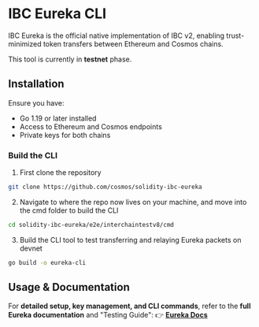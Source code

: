 # IBC Eureka CLI

IBC Eureka is the official native implementation of IBC v2, enabling trust-minimized token transfers between Ethereum and Cosmos chains.

This tool is currently in **testnet** phase.

## Installation

Ensure you have:

- Go 1.19 or later installed
- Access to Ethereum and Cosmos endpoints
- Private keys for both chains

### **Build the CLI**

1. First clone the repository
```bash
git clone https://github.com/cosmos/solidity-ibc-eureka
```

2. Navigate to where the repo now lives on your machine, and move into the cmd folder to build the CLI
```bash
cd solidity-ibc-eureka/e2e/interchaintestv8/cmd
```

3. Build the CLI tool to test transferring and relaying Eureka packets on devnet
```bash
go build -o eureka-cli
```

## **Usage & Documentation**

For **detailed setup, key management, and CLI commands**, refer to the **full Eureka documentation** and "Testing Guide":
👉 **[Eureka Docs](https://docs.skip.build/go/eureka/eureka-overview)**  
